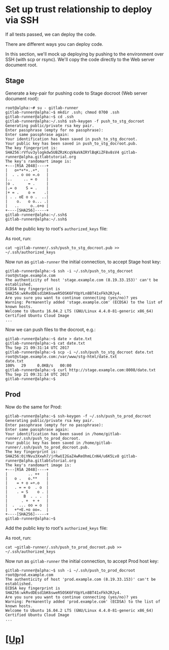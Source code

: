# Set up trust relationship to deploy via SSH

If all tests passed, we can deploy the code.

There are different ways you can deploy code.

In this section, we'll mock up deploying by pushing to the environment
over SSH (with scp or rsync).  We'll copy the code directly to the Web
server document root.


## Stage

Generate a key-pair for pushing code to Stage docroot (Web server document root):

```shell_session
root@alpha:~# su - gitlab-runner
gitlab-runner@alpha:~$ mkdir .ssh; chmod 0700 .ssh
gitlab-runner@alpha:~$ cd .ssh
gitlab-runner@alpha:~/.ssh$ ssh-keygen -f push_to_stg_docroot
Generating public/private rsa key pair.
Enter passphrase (empty for no passphrase):
Enter same passphrase again:
Your identification has been saved in push_to_stg_docroot.
Your public key has been saved in push_to_stg_docroot.pub.
The key fingerprint is:
SHA256:rVfuv3ylogkdw5UBZRzKcqVAaVAIRYlBqKiZF8v8sV4 gitlab-runner@alpha.gitlabtutorial.org
The key's randomart image is:
+---[RSA 2048]----+
|   o+*+*+..+*.   |
|  . . o oo =.o   |
|..     .. = o    |
|o .      = .     |
|.= o    S = .    |
|+ = .    o =    .|
| . . oE o o .  ..|
|    o.   o o... .|
|   ..     o..o+o |
+----[SHA256]-----+
gitlab-runner@alpha:~/.ssh$
gitlab-runner@alpha:~/.ssh$
```

Add the public key to root's `authorized_keys` file:

As root, run:
```
cat ~gitlab-runner/.ssh/push_to_stg_docroot.pub >> ~/.ssh/authorized_keys
```

Now run as `gitlab-runner` the initial connection, to accept Stage host key:

```
gitlab-runner@alpha:~$ ssh -i ~/.ssh/push_to_stg_docroot root@stage.example.com
The authenticity of host 'stage.example.com (8.19.33.153)' can't be established.
ECDSA key fingerprint is SHA256:wkRvdDEsd1bK6sweR5OSK6FYUpYLn8BT41xFkh2RJy4.
Are you sure you want to continue connecting (yes/no)? yes
Warning: Permanently added 'stage.example.com' (ECDSA) to the list of known hosts.
Welcome to Ubuntu 16.04.2 LTS (GNU/Linux 4.4.0-81-generic x86_64)
Certified Ubuntu Cloud Image
...
```
Now we can push files to the docroot, e.g.:

```
gitlab-runner@alpha:~$ date > date.txt
gitlab-runner@alpha:~$ cat date.txt
Thu Sep 21 09:31:14 UTC 2017
gitlab-runner@alpha:~$ scp -i ~/.ssh/push_to_stg_docroot date.txt  root@stage.example.com:/var/www/stg-html/date.txt
date.txt                                                                               100%   29     0.0KB/s   00:00
gitlab-runner@alpha:~$ curl http://stage.example.com:8008/date.txt
Thu Sep 21 09:31:14 UTC 2017
gitlab-runner@alpha:~$
```

## Prod

Now do the same for Prod:



```shell_session
gitlab-runner@alpha:~$ ssh-keygen -f ~/.ssh/push_to_prod_docroot
Generating public/private rsa key pair.
Enter passphrase (empty for no passphrase):
Enter same passphrase again:
Your identification has been saved in /home/gitlab-runner/.ssh/push_to_prod_docroot.
Your public key has been saved in /home/gitlab-runner/.ssh/push_to_prod_docroot.pub.
The key fingerprint is:
SHA256:0iYNvu3Xxwh7/jrRwUI2GaZ4wReOhmLCnN4/u6K5Lv8 gitlab-runner@alpha.gitlabtutorial.org
The key's randomart image is:
+---[RSA 2048]----+
|         .. ++   |
|   o .   o.**    |
|    = + o =+.o   |
|   . = = o  . o  |
|    . = S    o . |
|       B  . . .  |
|      . +  + +   |
|  .  ... oo = o  |
|   +*+E.+o oo=.  |
+----[SHA256]-----+
gitlab-runner@alpha:~$
```

Add the public key to root's `authorized_keys` file:

As root, run:
```
cat ~gitlab-runner/.ssh/push_to_prod_docroot.pub >> ~/.ssh/authorized_keys
```

Now run as `gitlab-runner` the initial connection, to accept Prod host key:

```
gitlab-runner@alpha:~$ ssh -i ~/.ssh/push_to_prod_docroot root@prod.example.com
The authenticity of host 'prod.example.com (8.19.33.153)' can't be established.
ECDSA key fingerprint is SHA256:wkRvdDEsd1bK6sweR5OSK6FYUpYLn8BT41xFkh2RJy4.
Are you sure you want to continue connecting (yes/no)? yes
Warning: Permanently added 'prod.example.com' (ECDSA) to the list of known hosts.
Welcome to Ubuntu 16.04.2 LTS (GNU/Linux 4.4.0-81-generic x86_64)
Certified Ubuntu Cloud Image
...
```

# [[Up]](README.md)
